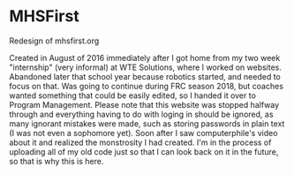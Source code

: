 # MHSFirst
Redesign of mhsfirst.org

Created in August of 2016 immediately after I got home from my two week "internship" (very informal) at WTE Solutions, where I worked on websites. Abandoned later that school year because robotics started, and needed to focus on that. Was going to continue during FRC season 2018, but coaches wanted something that could be easily edited, so I handed it over to Program Management. Please note that this website was stopped halfway through and everything having to do with loging in should be ignored, as many ignorant mistakes were made, such as storing passwords in plain text (I was not even a sophomore yet). Soon after I saw computerphile's video about it and realized the monstrosity I had created. I'm in the process of uploading all of my old code just so that I can look back on it in the future, so that is why this is here.
